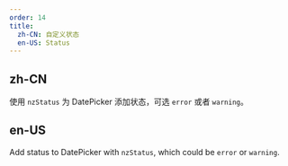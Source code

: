```yaml
---
order: 14
title:
  zh-CN: 自定义状态
  en-US: Status
---
```


## zh-CN

使用 `nzStatus` 为 DatePicker 添加状态，可选 `error` 或者 `warning`。

## en-US

Add status to DatePicker with `nzStatus`, which could be `error` or `warning`.
